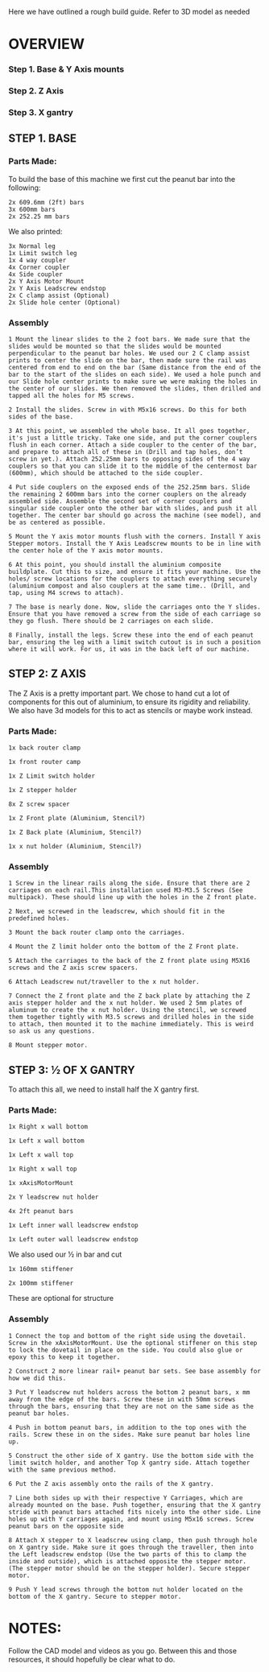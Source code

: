 Here we have outlined a rough build guide. Refer to 3D model as needed


# OVERVIEW
### Step 1. Base & Y Axis mounts
### Step 2. Z Axis
### Step 3. X gantry



## STEP 1.  BASE

### Parts Made:
To build the base of this machine we first cut the peanut bar into the following:

	2x 609.6mm (2ft) bars
	3x 600mm bars
	2x 252.25 mm bars
We also printed:

	3x Normal leg
	1x Limit switch leg
	1x 4 way coupler
	4x Corner coupler
	4x Side coupler
	2x Y Axis Motor Mount
	2x Y Axis Leadscrew endstop
	2x C clamp assist (Optional)
	2x Slide hole center (Optional)
### Assembly
  	1 Mount the linear slides to the 2 foot bars. We made sure that the slides would be mounted so that the slides would be mounted perpendicular to the peanut bar holes. We used our 2 C clamp assist prints to center the slide on the bar, then made sure the rail was centered from end to end on the bar (Same distance from the end of the bar to the start of the slides on each side). We used a hole punch and our Slide hole center prints to make sure we were making the holes in the center of our slides. We then removed the slides, then drilled and tapped all the holes for M5 screws. 
  
  	2 Install the slides. Screw in with M5x16 screws. Do this for both sides of the base.
  
  	3 At this point, we assembled the whole base. It all goes together, it's just a little tricky. Take one side, and put the corner couplers flush in each corner. Attach a side coupler to the center of the bar, and prepare to attach all of these in (Drill and tap holes, don’t screw in yet.). Attach 252.25mm bars to opposing sides of the 4 way couplers so that you can slide it to the middle of the centermost bar (600mm), which should be attached to the side coupler. 
  
  	4 Put side couplers on the exposed ends of the 252.25mm bars. Slide the remaining 2 600mm bars into the corner couplers on the already assembled side. Assemble the second set of corner couplers and singular side coupler onto the other bar with slides, and push it all together. The center bar should go across the machine (see model), and be as centered as possible. 
  
  	5 Mount the Y axis motor mounts flush with the corners. Install Y axis Stepper motors. Install the Y Axis Leadscrew mounts to be in line with the center hole of the Y axis motor mounts.
  
  	6 At this point, you should install the aluminium composite buildplate. Cut this to size, and ensure it fits your machine. Use the holes/ screw locations for the couplers to attach everything securely (aluminium compost and also couplers at the same time.. (Drill, and tap, using M4 screws to attach).
  
  	7 The base is nearly done. Now, slide the carriages onto the Y slides. Ensure that you have removed a screw from the side of each carriage so they go flush. There should be 2 carriages on each slide.
  
  	8 Finally, install the legs. Screw these into the end of each peanut bar, ensuring the leg with a limit switch cutout is in such a position where it will work. For us, it was in the back left of our machine. 

## STEP 2: Z AXIS 

The Z Axis is a pretty important part. We chose to hand cut a lot of components for this out of aluminium, to ensure its rigidity and reliability. We also have 3d models for this to act as stencils or maybe work instead. 


### Parts Made:

	1x back router clamp
	
 	1x front router camp 
	
 	1x Z Limit switch holder
	
 	1x Z stepper holder

	8x Z screw spacer
 
	1x Z Front plate (Aluminium, Stencil?)
 
	1x Z Back plate (Aluminium, Stencil?)
 
	1x x nut holder (Aluminium, Stencil?)
### Assembly

	1 Screw in the linear rails along the side. Ensure that there are 2 carriages on each rail.This installation used M3-M3.5 Screws (See multipack). These should line up with the holes in the Z front plate.
	
 	2 Next, we screwed in the leadscrew, which should fit in the predefined holes.
	
 	3 Mount the back router clamp onto the carriages. 
	
 	4 Mount the Z limit holder onto the bottom of the Z Front plate. 
	
 	5 Attach the carriages to the back of the Z front plate using M5X16 screws and the Z axis screw spacers. 
	
 	6 Attach Leadscrew nut/traveller to the x nut holder. 
	
 	7 Connect the Z front plate and the Z back plate by attaching the Z axis stepper holder and the x nut holder. We used 2 5mm plates of aluminum to create the x nut holder. Using the stencil, we screwed them together tightly with M3.5 screws and drilled holes in the side to attach, then mounted it to the machine immediately. This is weird so ask us any questions.
	
 	8 Mount stepper motor.


## STEP 3: ½ OF X GANTRY

To attach this all, we need to install half the X gantry first. 
### Parts Made:
	1x Right x wall bottom

	1x Left x wall bottom

	1x Left x wall top
	
	1x Right x wall top

	1x xAxisMotorMount

	2x Y leadscrew nut holder

	4x 2ft peanut bars
 
	1x Left inner wall leadscrew endstop
 
	1x Left outer wall leadscrew endstop

We also used our ½ in bar and cut 

	1x 160mm stiffener
 
	2x 100mm stiffener
 
  These are optional for structure

### Assembly 
  	1 Connect the top and bottom of the right side using the dovetail. Screw in the xAxisMotorMount. Use the optional stiffener on this step to lock the dovetail in place on the side. You could also glue or epoxy this to keep it together. 
  
  	2 Construct 2 more linear rail+ peanut bar sets. See base assembly for how we did this. 
  
  	3 Put Y leadscrew nut holders across the bottom 2 peanut bars, x mm away from the edge of the bars. Screw these in with 50mm screws through the bars, ensuring that they are not on the same side as the peanut bar holes.
 
  	4 Push in bottom peanut bars, in addition to the top ones with the rails. Screw these in on the sides. Make sure peanut bar holes line up. 
 
  	5 Construct the other side of X gantry. Use the bottom side with the limit switch holder, and another Top X gantry side. Attach together with the same previous method.
  
  	6 Put the Z axis assembly onto the rails of the X gantry. 
  
  	7 Line both sides up with their respective Y Carriages, which are already mounted on the base. Push together, ensuring that the X gantry stride with peanut bars attached fits nicely into the other side. Line holes up with Y carriages again, and mount using M5x16 screws. Screw peanut bars on the opposite side
  
  	8 Attach X stepper to X leadscrew using clamp, then push through hole on X gantry side. Make sure it goes through the traveller, then into the Left leadscrew endstop (Use the two parts of this to clamp the inside and outside), which is attached opposite the stepper motor. (The stepper motor should be on the stepper holder). Secure stepper motor. 
  
  	9 Push Y lead screws through the bottom nut holder located on the bottom of the X gantry. Secure to stepper motor. 



# NOTES:
Follow the CAD model and videos as you go. Between this and those resources, it should hopefully be clear what to do. 
